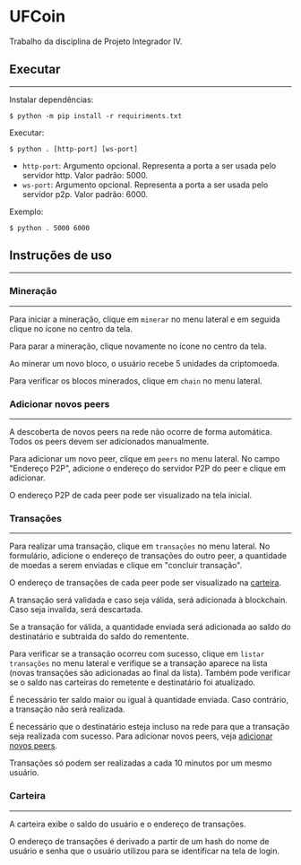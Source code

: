 # **UFCoin**

Trabalho da disciplina de Projeto Integrador IV.


## **Executar**
---

Instalar dependências:

```
$ python -m pip install -r requiriments.txt
```

Executar:

```
$ python . [http-port] [ws-port]
```

- `http-port`: Argumento opcional. Representa a porta a ser usada pelo servidor
http. Valor padrão: 5000.
- `ws-port`: Argumento opcional. Representa a porta a ser usada pelo servidor
p2p. Valor padrão: 6000.

Exemplo:

```
$ python . 5000 6000
```


## **Instruções de uso**
---

### **Mineração**
---

Para iniciar a mineração, clique em `minerar` no menu lateral e em seguida
clique no ícone no centro da tela.

Para parar a mineração, clique novamente no ícone no centro da tela.

Ao minerar um novo bloco, o usuário recebe 5 unidades da criptomoeda.

Para verificar os blocos minerados, clique em `chain` no menu lateral.


### **Adicionar novos peers**
---

A descoberta de novos peers na rede não ocorre de forma automática. Todos os
peers devem ser adicionados manualmente.

Para adicionar um novo peer, clique em `peers` no menu lateral. No campo
"Endereço P2P", adicione o endereço do servidor P2P do peer e clique em
adicionar.

O endereço P2P de cada peer pode ser visualizado na tela inicial.


### **Transações**
---

Para realizar uma transação, clique em `transações` no menu lateral. No
formulário, adicione o endereço de transações do outro peer, a quantidade de
moedas a serem enviadas e clique em "concluir transação".

O endereço de transações de cada peer pode ser visualizado na
[carteira](#carteira).

A transação será validada e caso seja válida, será adicionada à blockchain. Caso
seja invalida, será descartada.

Se a transação for válida, a  quantidade enviada será adicionada ao saldo do
destinatário e subtraida do saldo do rementente.

Para verificar se a transação ocorreu com sucesso, clique em `listar transações`
no menu lateral e verifique se a transação aparece na lista (novas transações
são adicionadas ao final da lista). Também pode verificar se o saldo nas
carteiras do remetente e destinatário foi atualizado.

É necessário ter saldo maior ou igual à quantidade enviada. Caso contrário, a
transação não será realizada.

É necessário que o destinatário esteja incluso na rede para que a transação seja
realizada com sucesso. Para adicionar novos peers, veja
[adicionar novos peers](#adicionar-novos-peers).

Transações só podem ser realizadas a cada 10 minutos por um mesmo usuário.


### **Carteira**
---

A carteira exibe o saldo do usuário e o endereço de transações.

O endereço de transações é derivado a partir de um hash do nome de usuário e
senha que o usuário utilizou para se identificar na tela de login.
